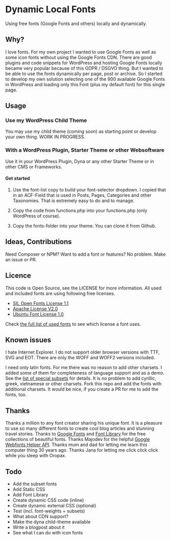# Dynamic Local Fonts

Using free fonts (Google Fonts and others) locally and dynamically.

## Why?

I love fonts. For my own project I wanted to use Google Fonts as well as some icon fonts without using the Google Fonts CDN. There are good plugins and code snippets for WordPress and hosting Google Fonts locally became very popular because of this GDPR / DSGVO thing. But I wanted to be able to use the fonts dynamically per page, post or archive. So I started to develop my own solution selecting one of the 900 available Google Fonts in WordPress and loading only this Font (plus my default font) for this single page.

## Usage

### Use my WordPress Child Theme

You may use my child theme (coming soon) as starting point or develop your own thing. WORK IN PROGRESS.

### With a WordPress Plugin, Starter Theme or other Websoftware

Use it in your WordPress Plugin, Dyna or any other Starter Theme or in other CMS or Frameworks.

#### Get started

1) Use the font-list copy to build your font-selector dropdown. I copied that in an ACF-Field that is used in Posts, Pages, Categories and other Taxonomies. That is extremely easy to do and to manage.

2) Copy the code from functions.php into your functions.php (only WordPress of course).

3) Copy the fonts-folder into your theme. You can clone it from Github.

## Ideas, Contributions

Need Composer or NPM? Want to add a font or features? No problem. Make an issue or PR.

## Licence

This code is Open Source, see the LICENSE for more information. All used and included fonts are using following free licenses.

- [SIL Open Fonts License 1.1](https://opensource.org/licenses/OFL-1.1)
- [Apache License V2.0](https://www.apache.org/licenses/LICENSE-2.0)
- [Ubuntu Font License 1.0](https://www.ubuntu.com/legal/terms-and-policies/font-licence)

Check [the full list of used fonts](all-fonts.csv) to see which license a font uses.

## Known issues

I hate Internet Explorer. I do not support older browser versions with TTF, SVG and EOT. There are only the WOFF and WOFF2 versions included.

I need only latin fonts. For me there was no reason to add other charsets. I added some of them for completeness of language support and as a demo. See the [list of special subsets](SUBSETS.md) for details. It is no problem to add cyrillic, greek, vietnamese or other charsets. Fork this repo and add the fonts with additional charsets. It would be nice, if you create a PR for me to add the fonts, too.

## Thanks

Thanks a million to any font creator sharing his unique font. It is a pleasure to use so many different fonts to create cool blog articles and stunning travel stories. Thanks to [Google Fonts](https://fonts.google.com) and [Font Library](https://fontlibrary.org) for the free collections of beautiful fonts. Thanks Majodev for the helpful [Google Webfonts Helper API](https://github.com/majodev/google-webfonts-helper/). Thanks mum and dad for letting me learn this computer thing 30 years ago. Thanks Jana for letting me click click click while you sleep with Oropax.

## Todo

- Add the subset fonts
- Add Static CSS
- Add Font Library
- Create dynamic CSS code (inline)
- Create dynamic external CSS (optional)
- Test (incl. font-weights + subsets)
- What about CDN support?
- Make the dyna child-theme available
- Write a blogpost about it
- See what I can do with icon fonts
